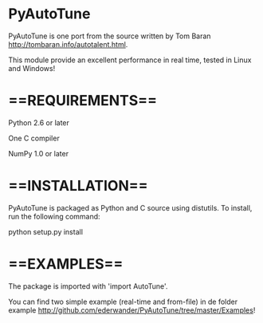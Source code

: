 PyAutoTune
==========

PyAutoTune is one port from the source written by Tom Baran http://tombaran.info/autotalent.html.

This module provide an excellent performance in real time, tested in Linux and Windows!

==REQUIREMENTS==
==========

Python 2.6 or later

One C compiler 

NumPy 1.0 or later

==INSTALLATION==
==========

PyAutoTune is packaged as Python and C source using distutils.  To install, run the following command:

python setup.py install

==EXAMPLES==
==========

The package is imported with 'import AutoTune'.

You can find two simple example (real-time and from-file) in de folder example http://github.com/ederwander/PyAutoTune/tree/master/Examples!



